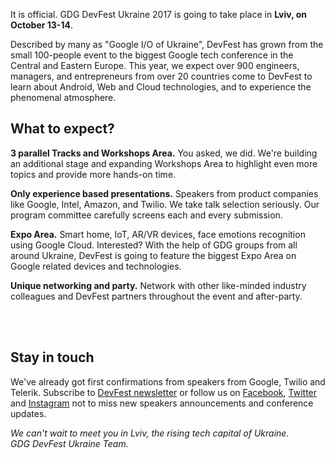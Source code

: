 It is official. GDG DevFest Ukraine 2017 is going to take place in **Lviv, on October 13-14**.

Described by many as "Google I/O of Ukraine", DevFest has grown from the small 100-people event to the biggest Google tech conference in the Central and Eastern Europe. This year, we expect over 900 engineers, managers, and entrepreneurs from over 20 countries come to DevFest to learn about Android, Web and Cloud technologies, and to experience the phenomenal atmosphere.

## What to expect?

**3 parallel Tracks and Workshops Area.**
You asked, we did. We're building an additional stage and expanding Workshops Area to highlight even more topics and provide more hands-on time.

**Only experience based presentations.**
Speakers from product companies like Google, Intel, Amazon, and Twilio. We take talk selection seriously. Our program committee carefully screens each and every submission.

**Expo Area.**
Smart home, IoT, AR/VR devices, face emotions recognition using Google Cloud. Interested? With the help of GDG groups from all around Ukraine, DevFest is going to feature the biggest Expo Area on Google related devices and technologies.

**Unique networking and party.**
Network with other like-minded industry colleagues and DevFest partners throughout the event and after-party.

<div class="text-center">
<a href="https://2event.com/events/800690" target="_blank" class="style-scope header-content" style="color: white; ">
  <paper-button class="primary style-scope header-content x-scope paper-button-0" raised="" role="button" tabindex="0" animated="" aria-disabled="false" elevation="1"><iron-icon icon="ticket" style="margin-right: 8px;"></iron-icon> Buy ticket</paper-button>
</a>
</div>

<br/>

## Stay in touch

We've already got first confirmations from speakers from Google, Twilio and Telerik. Subscribe to [DevFest newsletter](https://gdg.us11.list-manage.com/subscribe/post?u=b7e853a79164ddfdbda3ed77b&amp;id=7993e39fbe) or follow us on [Facebook](https://www.facebook.com/devfest.ukraine/), [Twitter](https://twitter.com/devfest_ukraine) and [Instagram](https://www.instagram.com/devfestukraine) not to miss new speakers announcements and conference updates.


<span><i>
We can't wait to meet you in Lviv, the rising tech capital of Ukraine.</br>
GDG DevFest Ukraine Team.
</i></span>
